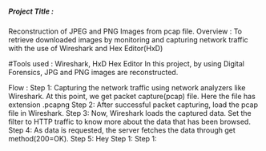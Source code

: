 <h5>Project Title : </h5>
     Reconstruction of JPEG and PNG Images from pcap file.
Overview :
        To retrieve downloaded images by monitoring and capturing network traffic with the use of Wireshark and Hex Editor(HxD)

#Tools used : Wireshark, HxD Hex Editor
In this project, by using Digital Forensics, JPG and PNG images are reconstructed.

Flow :
Step 1: Capturing the network traffic using network analyzers like Wireshark. 
        At this point, we get packet capture(pcap) file. Here the file has extension .pcapng
Step 2: After successful packet capturing, load the pcap file in Wireshark.
Step 3: Now, Wireshark loads the captured data.
        Set the filter to HTTP traffic to know more about the data that has been browsed.
Step 4: As data is requested, the server fetches the data through get method(200=OK).
Step 5: Hey 
Step 1:
Step 1:
